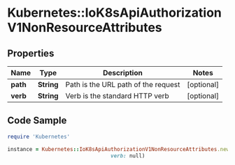 # Kubernetes::IoK8sApiAuthorizationV1NonResourceAttributes

## Properties

Name | Type | Description | Notes
------------ | ------------- | ------------- | -------------
**path** | **String** | Path is the URL path of the request | [optional] 
**verb** | **String** | Verb is the standard HTTP verb | [optional] 

## Code Sample

```ruby
require 'Kubernetes'

instance = Kubernetes::IoK8sApiAuthorizationV1NonResourceAttributes.new(path: null,
                                 verb: null)
```


